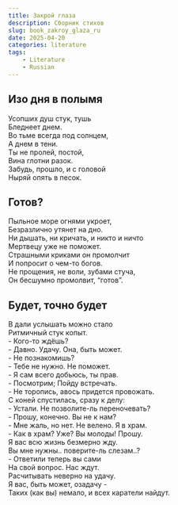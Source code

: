 ```yaml
---
title: Закрой глаза
description: Сборник стихов
slug: book_zakroy_glaza_ru
date: 2025-04-20
categories: literature
tags:
    - Literature
    - Russian
---
```


## Изо дня в полымя

Усопших душ стук, тушь<br>
Бледнеет днем.<br>
Во тьме всегда под солнцем,<br>
А днем в тени.<br>
Ты не пролей, постой,<br>
Вина глотни разок.<br>
Забудь, прошло, и с головой<br>
Ныряй опять в песок.<br>

## Готов?

Пыльное море огнями укроет,<br>
Безразлично утянет на дно.<br>
Ни дышать, ни кричать, и никто и ничто<br>
Мертвецу уже не поможет.<br>
Страшными криками он промолчит<br>
И попросит о чем-то богов.<br>
Не прощения, не воли, зубами стуча,<br>
Он бесшумно промолвит, “готов”.<br>

## Будет, точно будет
В дали услышать можно стало<br>
Ритмичный стук копыт.<br>
\- Кого-то ждёшь?<br>
\- Давно. Удачу. Она, быть может.<br>
\- Не познакомишь?<br>
\- Тебе не нужно. Не поможет.<br>
\- Я сам всего добьюсь, ты прав.<br>
\- Посмотрим; Пойду встречать.<br>
\- Не торопись, авось придется провожать.<br>
С коней спустилась, сразу к делу:<br>
\- Устали. Не позволите-ль переночевать?<br>
\- Прошу, конечно. Вы не к нам?<br>
\- Мне жаль, но нет. Не велено. Я в храм.<br>
\- Как в храм? Уже? Вы молоды! Прошу.<br>
Я вас всю жизнь безмерно жду.<br>
Вы мне нужны.. поверите-ль слезам..?<br>
\- Ответили теперь вы сами<br>
На свой вопрос. Нас ждут.<br>
Расчитывать неверно на удачу.<br>
Я вас, быть может, озадачу -<br>
Таких (как вы) немало, и всех каратели найдут.<br>